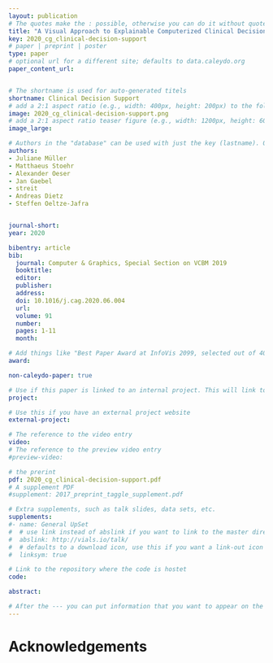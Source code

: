 ```yaml
---
layout: publication
# The quotes make the : possible, otherwise you can do it without quotes
title: "A Visual Approach to Explainable Computerized Clinical Decision Support"
key: 2020_cg_clinical-decision-support
# paper | preprint | poster
type: paper
# optional url for a different site; defaults to data.caleydo.org
paper_content_url: 


# The shortname is used for auto-generated titels
shortname: Clinical Decision Support
# add a 2:1 aspect ratio (e.g., width: 400px, height: 200px) to the folder /assets/images/papers/
image: 2020_cg_clinical-decision-support.png
# add a 2:1 aspect ratio teaser figure (e.g., width: 1200px, height: 600px) to the folder /assets/images/papers/
image_large: 

# Authors in the "database" can be used with just the key (lastname). Others can be written properly.
authors:
- Juliane Müller 
- Matthaeus Stoehr
- Alexander Oeser
- Jan Gaebel
- streit 
- Andreas Dietz
- Steffen Oeltze-Jafra


journal-short: 
year: 2020

bibentry: article
bib:
  journal: Computer & Graphics, Special Section on VCBM 2019
  booktitle: 
  editor: 
  publisher:
  address: 
  doi: 10.1016/j.cag.2020.06.004
  url: 
  volume: 91
  number: 
  pages: 1-11
  month: 

# Add things like "Best Paper Award at InfoVis 2099, selected out of 4000 submissions"
award:

non-caleydo-paper: true

# Use if this paper is linked to an internal project. This will link to the project site
project: 

# Use this if you have an external project website
external-project: 

# The reference to the video entry
video: 
# The reference to the preview video entry
#preview-video:

# the prerint
pdf: 2020_cg_clinical-decision-support.pdf
# A supplement PDF
#supplement: 2017_preprint_taggle_supplement.pdf

# Extra supplements, such as talk slides, data sets, etc.
supplements:
#- name: General UpSet
#  # use link instead of abslink if you want to link to the master directory
#  abslink: http://vials.io/talk/
#  # defaults to a download icon, use this if you want a link-out icon
#  linksym: true

# Link to the repository where the code is hostet
code: 

abstract: 

# After the --- you can put information that you want to appear on the website using markdown formatting or HTML. A good example are acknowledgements, extra references, an erratum, etc.
---
```



# Acknowledgements


